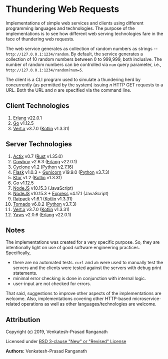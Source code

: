 # Thundering Web Requests

Implementations of simple web services and clients using different programming languages and technologies.  The purpose of the implementations is to see how different web serving technologies fare in the face of thundering web requests.

The web service generates as collection of random numbers as strings -- `http://127.0.0.1:1234/random`.  By default, the service generates a collection of 10 random numbers between 0 to 999,999, both inclusive.  The number of random numbers can be controlled via `num` query parameter, i.e., `http://127.0.0.1:1234/random?num=5`.

The client is a CLI program used to simulate a thundering herd by concurrently (as permitted by the system) issuing *n* HTTP GET requests to a URL.  Both the URL and *n* are specified via the command line.


## Client Technologies

1.  [Erlang](http://www.erlang.org/) v22.0.1
2.  [Go](https://golang.org/) v1.12.5
3.  [Vert.x](http://vertx.io) v3.7.0 ([Kotlin](http://kotlinlang.org) v1.3.31)


## Server Technologies

1.  [Actix](https://actix.rs/) v0.7 ([Rust](http://rust-lang.org) v1.35.0)
2.  [Cowboy](http://ninenines.eu) v2.6.3 ([Erlang](http://erlang.org) v22.0.1)
3.  [Cyclone](http://cyclone.io) v1.2 ([Python](http://python.org) v2.7.16)
4.  [Flask](http://flask.pocoo.org) v1.0.3 + [Gunicorn](http://gunicorn.org/) v19.9.0 ([Python](http://python.org) v3.7.3)
5.  [Ktor](http://ktor.io) v1.2 ([Kotlin](http://kotlinlang.org) v1.3.31)
6.  [Go](https://golang.org/) v1.12.5
7.  [NodeJS](http://nodejs.org) v10.15.3 (JavaScript)
8.  [NodeJS](http://nodejs.org) v10.15.3 + [Express](http://expressjs.com) v4.17.1 (JavaScript)
9.  [Ratpack](http://ratpack.io) v1.6.1 ([Kotlin](http://kotlinlang.org) v1.3.31)
10.  [Tornado](http://www.tornadoweb.org) v6.0.2 ([Python](http://python.org) v3.7.3)
11.  [Vert.x](http://vertx.io) v3.7.0 ([Kotlin](http://kotlinlang.org) v1.3.31)
12.  [Yaws](http://yaws.hyber.org/) v2.0.6 ([Erlang](http://erlang.org) v22.0.1)


## Notes

The implementations was created for a very specific purpose.  So, they are intentionally light on use of good software engineering practices.  Specifically, 
- there are no automated tests.  `curl` and `ab` were used to manually test the servers and the clients were tested against the servers with debug print statements.
- minimal error checking is done in conjunction with internal logic.  
- user-input are not checked for errors.

That said, suggestions to improve other aspects of the implementations are welcome.  Also, implementations covering other HTTP-based microservice-related operations as well as other languages/technologies are welcome.


## Attribution

Copyright (c) 2019, Venkatesh-Prasad Ranganath

Licensed under [BSD 3-clause "New" or "Revised" License](https://choosealicense.com/licenses/bsd-3-clause/)

**Authors:** Venkatesh-Prasad Ranganath
